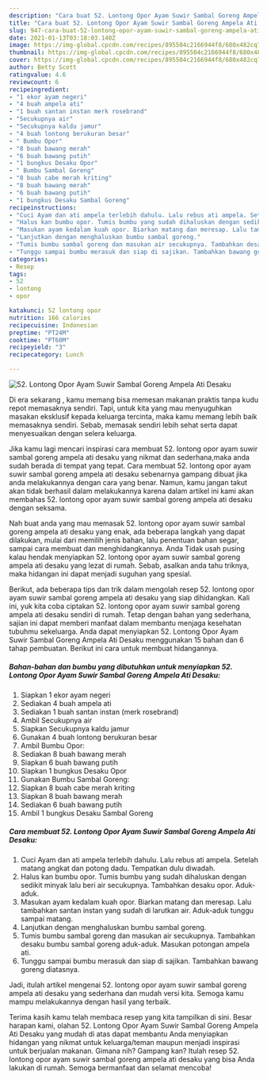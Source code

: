 ```yaml
---
description: "Cara buat 52. Lontong Opor Ayam Suwir Sambal Goreng Ampela Ati Desaku Sederhana Untuk Jualan"
title: "Cara buat 52. Lontong Opor Ayam Suwir Sambal Goreng Ampela Ati Desaku Sederhana Untuk Jualan"
slug: 947-cara-buat-52-lontong-opor-ayam-suwir-sambal-goreng-ampela-ati-desaku-sederhana-untuk-jualan
date: 2021-01-13T03:18:03.140Z
image: https://img-global.cpcdn.com/recipes/895504c2166944f8/680x482cq70/52-lontong-opor-ayam-suwir-sambal-goreng-ampela-ati-desaku-foto-resep-utama.jpg
thumbnail: https://img-global.cpcdn.com/recipes/895504c2166944f8/680x482cq70/52-lontong-opor-ayam-suwir-sambal-goreng-ampela-ati-desaku-foto-resep-utama.jpg
cover: https://img-global.cpcdn.com/recipes/895504c2166944f8/680x482cq70/52-lontong-opor-ayam-suwir-sambal-goreng-ampela-ati-desaku-foto-resep-utama.jpg
author: Betty Scott
ratingvalue: 4.6
reviewcount: 6
recipeingredient:
- "1 ekor ayam negeri"
- "4 buah ampela ati"
- "1 buah santan instan merk rosebrand"
- "Secukupnya air"
- "Secukupnya kaldu jamur"
- "4 buah lontong berukuran besar"
- " Bumbu Opor"
- "8 buah bawang merah"
- "6 buah bawang putih"
- "1 bungkus Desaku Opor"
- " Bumbu Sambal Goreng"
- "8 buah cabe merah kriting"
- "8 buah bawang merah"
- "6 buah bawang putih"
- "1 bungkus Desaku Sambal Goreng"
recipeinstructions:
- "Cuci Ayam dan ati ampela terlebih dahulu. Lalu rebus ati ampela. Setelah matang angkat dan potong dadu. Tempatkan dulu diwadah."
- "Halus kan bumbu opor. Tumis bumbu yang sudah dihaluskan dengan sedikit minyak lalu beri air secukupnya. Tambahkan desaku opor. Aduk-aduk."
- "Masukan ayam kedalam kuah opor. Biarkan matang dan meresap. Lalu tambahkan santan instan yang sudah di larutkan air. Aduk-aduk tunggu sampai matang."
- "Lanjutkan dengan menghaluskan bumbu sambal goreng."
- "Tumis bumbu sambal goreng dan masukan air secukupnya. Tambahkan desaku bumbu sambal goreng aduk-aduk. Masukan potongan ampela ati."
- "Tunggu sampai bumbu merasuk dan siap di sajikan. Tambahkan bawang goreng diatasnya."
categories:
- Resep
tags:
- 52
- lontong
- opor

katakunci: 52 lontong opor 
nutrition: 166 calories
recipecuisine: Indonesian
preptime: "PT24M"
cooktime: "PT60M"
recipeyield: "3"
recipecategory: Lunch

---
```



![52. Lontong Opor Ayam Suwir Sambal Goreng Ampela Ati Desaku](https://img-global.cpcdn.com/recipes/895504c2166944f8/680x482cq70/52-lontong-opor-ayam-suwir-sambal-goreng-ampela-ati-desaku-foto-resep-utama.jpg)

Di era  sekarang , kamu memang bisa memesan makanan praktis tanpa kudu repot memasaknya sendiri. Tapi, untuk kita yang mau menyuguhkan masakan eksklusif kepada keluarga tercinta, maka kamu memang lebih baik memasaknya sendiri. Sebab, memasak sendiri lebih sehat serta dapat menyesuaikan dengan selera keluarga.

Jika kamu lagi mencari inspirasi cara membuat 52. lontong opor ayam suwir sambal goreng ampela ati desaku yang nikmat dan sederhana,maka anda sudah berada di tempat yang tepat. Cara membuat 52. lontong opor ayam suwir sambal goreng ampela ati desaku  sebenarnya gampang dibuat jika anda melakukannya dengan cara yang benar. Namun, kamu jangan takut akan tidak berhasil dalam melakukannya 
karena dalam artikel ini kami akan membahas 52. lontong opor ayam suwir sambal goreng ampela ati desaku dengan seksama.  



Nah buat anda yang mau memasak 52. lontong opor ayam suwir sambal goreng ampela ati desaku yang enak, ada beberapa langkah yang dapat dilakukan, mulai dari memilih jenis bahan, lalu penentuan bahan segar, sampai cara membuat dan menghidangkannya. Anda Tidak usah pusing kalau hendak menyiapkan 52. lontong opor ayam suwir sambal goreng ampela ati desaku yang lezat di rumah. Sebab, asalkan anda  tahu triknya, maka hidangan ini dapat menjadi suguhan yang spesial.

Berikut, ada beberapa tips dan trik dalam mengolah resep 52. lontong opor ayam suwir sambal goreng ampela ati desaku yang siap dihidangkan. Kali ini, yuk kita coba ciptakan 52. lontong opor ayam suwir sambal goreng ampela ati desaku sendiri di rumah. Tetap dengan bahan yang sederhana, sajian ini dapat memberi manfaat dalam membantu menjaga kesehatan tubuhmu sekeluarga. Anda dapat menyiapkan 52. Lontong Opor Ayam Suwir Sambal Goreng Ampela Ati Desaku menggunakan 15 bahan dan 6 tahap pembuatan. Berikut ini cara untuk membuat hidangannya.

<!--inarticleads1-->

##### Bahan-bahan dan bumbu yang dibutuhkan untuk menyiapkan 52. Lontong Opor Ayam Suwir Sambal Goreng Ampela Ati Desaku:

1. Siapkan 1 ekor ayam negeri
1. Sediakan 4 buah ampela ati
1. Sediakan 1 buah santan instan (merk rosebrand)
1. Ambil Secukupnya air
1. Siapkan Secukupnya kaldu jamur
1. Gunakan 4 buah lontong berukuran besar
1. Ambil  Bumbu Opor:
1. Sediakan 8 buah bawang merah
1. Siapkan 6 buah bawang putih
1. Siapkan 1 bungkus Desaku Opor
1. Gunakan  Bumbu Sambal Goreng:
1. Siapkan 8 buah cabe merah kriting
1. Siapkan 8 buah bawang merah
1. Sediakan 6 buah bawang putih
1. Ambil 1 bungkus Desaku Sambal Goreng




<!--inarticleads2-->

##### Cara membuat 52. Lontong Opor Ayam Suwir Sambal Goreng Ampela Ati Desaku:

1. Cuci Ayam dan ati ampela terlebih dahulu. Lalu rebus ati ampela. Setelah matang angkat dan potong dadu. Tempatkan dulu diwadah.
1. Halus kan bumbu opor. Tumis bumbu yang sudah dihaluskan dengan sedikit minyak lalu beri air secukupnya. Tambahkan desaku opor. Aduk-aduk.
1. Masukan ayam kedalam kuah opor. Biarkan matang dan meresap. Lalu tambahkan santan instan yang sudah di larutkan air. Aduk-aduk tunggu sampai matang.
1. Lanjutkan dengan menghaluskan bumbu sambal goreng.
1. Tumis bumbu sambal goreng dan masukan air secukupnya. Tambahkan desaku bumbu sambal goreng aduk-aduk. Masukan potongan ampela ati.
1. Tunggu sampai bumbu merasuk dan siap di sajikan. Tambahkan bawang goreng diatasnya.




Jadi, itulah artikel mengenai  52. lontong opor ayam suwir sambal goreng ampela ati desaku  yang sederhana dan mudah versi kita. Semoga kamu mampu melakukannya dengan hasil yang terbaik. 

Terima kasih kamu telah membaca resep yang kita tampilkan di sini. Besar harapan kami, olahan  52. Lontong Opor Ayam Suwir Sambal Goreng Ampela Ati Desaku yang mudah di atas dapat membantu Anda menyiapkan hidangan yang nikmat untuk keluarga/teman maupun menjadi inspirasi untuk berjualan makanan. Gimana nih? Gampang kan? Itulah resep 52. lontong opor ayam suwir sambal goreng ampela ati desaku yang bisa Anda lakukan di rumah. Semoga bermanfaat dan selamat mencoba!

